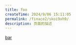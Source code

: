 ```yaml
---
title: foo
createTime: 2024/9/06 15:11:05
permalink: /finace2/skoi9xh9/
description: 页面的描述
---
```


[bar](./bar.md)
